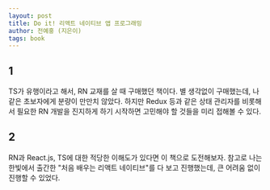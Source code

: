 ```yaml
---
layout: post
title: Do it! 리액트 네이티브 앱 프로그래밍
author: 전예홍 (지은이)
tags: book
---
```


## 1

TS가 유행이라고 해서, RN 교재를 살 때 구매했던 책이다. 별 생각없이 구매했는데, 나 같은 초보자에게 분량이 만만치 않았다. 하지만 Redux 등과 같은 상태 관리자를 비롯해서 필요한 RN 개발을 진지하게 하기 시작하면 고민해야 할 것들을 미리 접해볼 수 있다.

## 2

RN과 React.js, TS에 대한 적당한 이해도가 있다면 이 책으로 도전해보자. 참고로 나는 한빛에서 출간한 "처음 배우는 리액트 네이티브"를 다 보고 진행했는데, 큰 어려움 없이 진행할 수 있었다.
